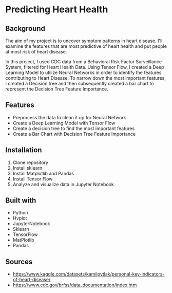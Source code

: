 # Predicting Heart Health


## Background
The aim of my project is to uncover symptom patterns in heart disease. I'll examine the features that are most predictive of heart health and put people at most risk of heart disease.

In this project, I used CDC data from a Behavioral Risk Factor Surveillance System, filtered for Heart Health Data. Using Tensor Flow, I created a Deep Learning Model to utilize Neural Networks in order to identify the features contributing to Heart Disease. To narrow down the most important features, I created a Decision tree and then subsequently created a bar chart to represent the Decision Tree Feature Importance.

## Features 
* Preprocess the data to clean it up for Neural Network
* Create a Deep Learning Model with Tensor Flow
* Create a decision tree to find the most important features
* Create a Bar Chart with Decision Tree Feature Importance

## Installation
1. Clone repository
2. Install sklearn
3. Install Matplotlib and Pandas
4. Install Tensor Flow
5. Analyze and visualize data in Jupyter Notebook

## Built with
* Python
* Hvplot
* JupyterNotebook
* Sklearn
* TensorFlow
* MatPlotlib
* Pandas

## Sources
* https://www.kaggle.com/datasets/kamilpytlak/personal-key-indicators-of-heart-disease/
* https://www.cdc.gov/brfss/data_documentation/index.htm
